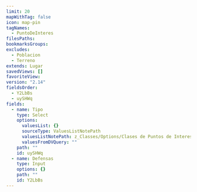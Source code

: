 ```yaml
---
limit: 20
mapWithTag: false
icon: map-pin
tagNames:
  - PuntoDeInteres
filesPaths: 
bookmarksGroups: 
excludes:
  - Poblacion
  - Terreno
extends: Lugar
savedViews: []
favoriteView: 
version: "2.14"
fieldsOrder:
  - Y2LbBs
  - uySHWq
fields:
  - name: Tipo
    type: Select
    options:
      valuesList: {}
      sourceType: ValuesListNotePath
      valuesListNotePath: z_Classes/Options/Clases de Puntos de Interes.md
      valuesFromDVQuery: ""
    path: ""
    id: uySHWq
  - name: Defensas
    type: Input
    options: {}
    path: ""
    id: Y2LbBs
---
```

